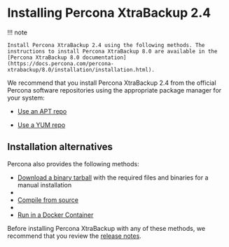 # Installing Percona XtraBackup 2.4

!!! note

    Install Percona XtraBackup 2.4 using the following methods. The instructions to install Percona XtraBackup 8.0 are available in the [Percona XtraBackup 8.0 documentation](https://docs.percona.com/percona-xtrabackup/8.0/installation/installation.html).

We recommend that you install Percona XtraBackup 2.4 from the official Percona software repositories using the appropriate package manager for your system:

* [Use an APT repo](apt_repo.md)

* [Use a YUM repo](yum_repo.md)

## Installation alternatives

Percona also provides the following methods:

* [Download a binary tarball](binary-tarball.md) with the required files and binaries for a manual installation
* 
* [Compile from source](compiling_xtrabackup.md)
* 
* [Run in a Docker Container](docker.md)

Before installing Percona XtraBackup with any of these methods, we recommend that you review the [release notes](../release-notes.md).

